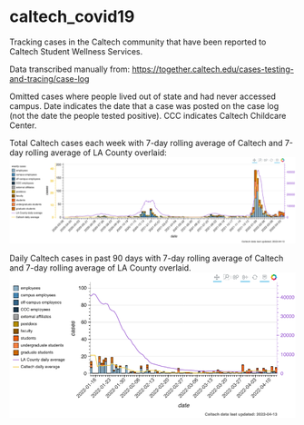 # caltech_covid19
Tracking cases in the Caltech community that have been reported to Caltech Student Wellness Services.

Data transcribed manually from: https://together.caltech.edu/cases-testing-and-tracing/case-log

Omitted cases where people lived out of state and had never accessed campus. Date indicates the date that a case was posted on the case log (not the date the people tested positive). CCC indicates Caltech Childcare Center.

Total Caltech cases each week with 7-day rolling average of Caltech and 7-day rolling average of LA County overlaid:
![](covid_cases_la_caltech_weekly_whole_pandemic.png)

Daily Caltech cases in past 90 days with 7-day rolling average of Caltech and 7-day rolling average of LA County overlaid.
![](covid_cases_la_caltech_daily_90_days.png)